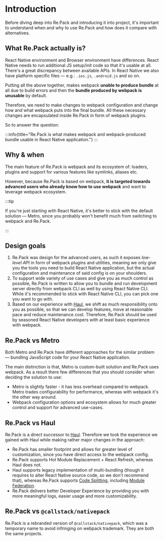 # Introduction

Before diving deep into Re.Pack and introducing it into project, it's important to understand when and why to use Re.Pack and how does it compare with alternatives.

## What Re.Pack actually is?

React Native environment and Browser environment have differences. React Native needs to run additional JS setup/init code so that it's usable at all. There's a great discrepancy between available APIs. In React Native we also have platform specific files — e.g.: `.ios.js`, `.android.js` and so on.

Putting all the above together, makes webpack **unable to produce bundle** at all due to build errors and then the **bundle produced by webpack is unusable** by default.

Therefore, we need to make changes to webpack configuration and change how and what webpack puts into the final bundle. All these necessary changes are encapsulated inside Re.Pack in form of webpack plugins.

So to answer the question:

:::info{title="Re.Pack is what makes webpack and webpack-produced bundle usable in React Native application."}
:::

## Why & when

The main feature of Re.Pack is webpack and its ecosystem of: loaders, plugins and support for various features like symlinks, aliases etc.

However, because Re.Pack is based on webpack, **it is targeted towards advanced users who already know how to use webpack** and want to leverage webpack ecosystem.

:::tip

If you're just starting with React Native, it's better to stick with the default solution — Metro, since you probably won't benefit much from switching to webpack and Re.Pack.

:::

## Design goals

1. Re.Pack was design for the advanced users, as such it exposes _low-level API_ in form of webpack plugins and utilities, meaning we only give you the tools you need to build React Native application, but the actual configuration and maintenance of said config is on your shoulders.
2. To support wide variety of use cases and give you as much control as possible, Re.Pack is written to allow you to bundle and run development server directly from webpack CLI as well by using React Native CLI. While it's recommended to stick with React Native CLI, you can pick one you want to go with.
3. Based on our experience with [Haul](https://github.com/callstack/haul), we shift as much responsibility onto you as possible, so that we can develop features, move at reasonable pace and reduce maintenance cost. Therefore, Re.Pack should be used by seasoned React Native developers with at least basic experience with webpack.

## Re.Pack vs Metro

Both Metro and Re.Pack have different approaches for the similar problem — bundling JavaScript code for your React Native application.

The main distinction is that, Metro is custom-built solution and Re.Pack uses webpack. As a result there few differences that you should consider when deciding the solution to use:

- Metro is slightly faster - it has less overhead compared to webpack. Metro trades configurability for performance, whereas with webpack it's the other way around.
- Webpack configuration options and ecosystem allows for much greater control and support for advanced use-cases.

## Re.Pack vs Haul

Re.Pack is a direct successor to [Haul](https://github.com/callstack/haul). Therefore we took the experience we gained with Haul while making rather major changes in the approach:

- Re.Pack has smaller footprint and allows for greater level of customization, since you have direct access to the webpack config.
- Re.Pack supports Hot Module Replacement + React Refresh, whereas Haul does not.
- Haul supports legacy implementation of multi-bundling (though it requires to alter React Native source code, so we don't recommend that), whereas Re.Pack supports [Code Splitting](/docs/features/code-splitting), including [Module Federation](/docs/features/module-federation).
- Re.Pack delivers better Developer Experience by providing you with more meaningful logs, easier usage and more customizability.

## Re.Pack vs `@callstack/nativepack`

Re.Pack is a rebranded version of `@callstack/nativepack`, which was a temporary name to avoid infringing on webpack trademark. They are both the same projects.
